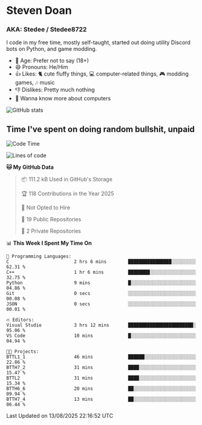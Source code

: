 # Steven Doan
### AKA: Stedee / Stedee8722
I code in my free time, mostly self-taught, started out doing utility Discord bots on Python, and game modding.

- 🤔 Age: Prefer not to say (18+)
- 😄 Pronouns: He/Him
- 👍 Likes: 🐈 cute fluffy things, 💻 computer-related things, 🎮 modding games, 🎶 music
- 👎 Dislikes: Pretty much nothing
- 🥹 Wanna know more about computers

![GitHub stats](https://github-readme-stats-iota-mocha-40.vercel.app/api?username=Stedee8722&show=prs_merged,prs_merged_percentage&show_icons=true&theme=transparent)

## Time I've spent on doing random bullshit, unpaid
<!--START_SECTION:Time I've spent on doing random bullshit, unpaid-->
![Code Time](http://img.shields.io/badge/Code%20Time-306%20hrs%206%20mins-blue)

![Lines of code](https://img.shields.io/badge/From%20Hello%20World%20I%27ve%20Written-87.0%20thousand%20lines%20of%20code-blue)

**🐱 My GitHub Data** 

> 📦 111.2 kB Used in GitHub's Storage 
 > 
> 🏆 118 Contributions in the Year 2025
 > 
> 🚫 Not Opted to Hire
 > 
> 📜 19 Public Repositories 
 > 
> 🔑 2 Private Repositories 
 > 
📊 **This Week I Spent My Time On** 

```text
💬 Programming Languages: 
C                        2 hrs 6 mins        ████████████████░░░░░░░░░   62.31 % 
C++                      1 hr 6 mins         ████████░░░░░░░░░░░░░░░░░   32.75 % 
Python                   9 mins              █░░░░░░░░░░░░░░░░░░░░░░░░   04.86 % 
Git                      0 secs              ░░░░░░░░░░░░░░░░░░░░░░░░░   00.08 % 
JSON                     0 secs              ░░░░░░░░░░░░░░░░░░░░░░░░░   00.01 % 

🔥 Editors: 
Visual Studio            3 hrs 12 mins       ████████████████████████░   95.06 % 
VS Code                  10 mins             █░░░░░░░░░░░░░░░░░░░░░░░░   04.94 % 

🐱‍💻 Projects: 
BTTL1_1                  46 mins             ██████░░░░░░░░░░░░░░░░░░░   22.86 % 
BTTH7_2                  31 mins             ████░░░░░░░░░░░░░░░░░░░░░   15.47 % 
BTTL2                    31 mins             ████░░░░░░░░░░░░░░░░░░░░░   15.34 % 
BTTH6_6                  20 mins             ██░░░░░░░░░░░░░░░░░░░░░░░   09.94 % 
BTTH7_4                  13 mins             ██░░░░░░░░░░░░░░░░░░░░░░░   06.44 % 
```


 Last Updated on 13/08/2025 22:16:52 UTC
<!--END_SECTION:Time I've spent on doing random bullshit, unpaid-->
